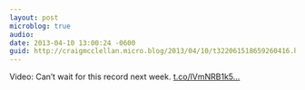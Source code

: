 ```yaml
---
layout: post
microblog: true
audio: 
date: 2013-04-10 13:00:24 -0600
guid: http://craigmcclellan.micro.blog/2013/04/10/t322061518659260416.html
---
```

Video: Can’t wait for this record next week. [t.co/lVmNRB1k5...](http://t.co/lVmNRB1k5N)
